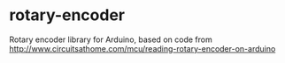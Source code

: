 # rotary-encoder
Rotary encoder library for Arduino, based on code from http://www.circuitsathome.com/mcu/reading-rotary-encoder-on-arduino
